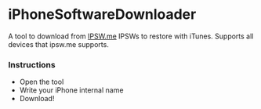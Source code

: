 # iPhoneSoftwareDownloader
A tool to download from [IPSW.me](https://ipsw.me) IPSWs to restore with iTunes. Supports all devices that ipsw.me supports.
### Instructions
- Open the tool
- Write your iPhone internal name
- Download!

